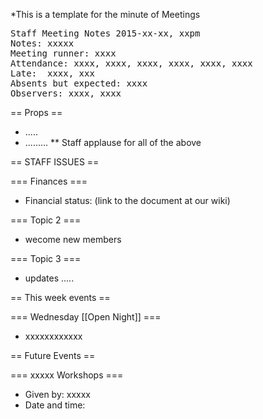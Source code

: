*This is a template for the minute of Meetings


<pre>
Staff Meeting Notes 2015-xx-xx, xxpm
Notes: xxxxx
Meeting runner: xxxx
Attendance: xxxx, xxxx, xxxx, xxxx, xxxx, xxxx
Late:  xxxx, xxx
Absents but expected: xxxx
Observers: xxxx, xxxx
</pre>

== Props ==

* .....
* .........
** Staff applause for all of the above


== STAFF ISSUES ==

=== Finances ===

* Financial status: (link to the document at our wiki)


=== Topic 2 ===

* wecome new members 

=== Topic 3 ===

* updates .....

== This week events ==

=== Wednesday [[Open Night]] ===

* xxxxxxxxxxxx

== Future Events ==

=== xxxxx Workshops ===

* Given by: xxxxx
* Date and time: 
